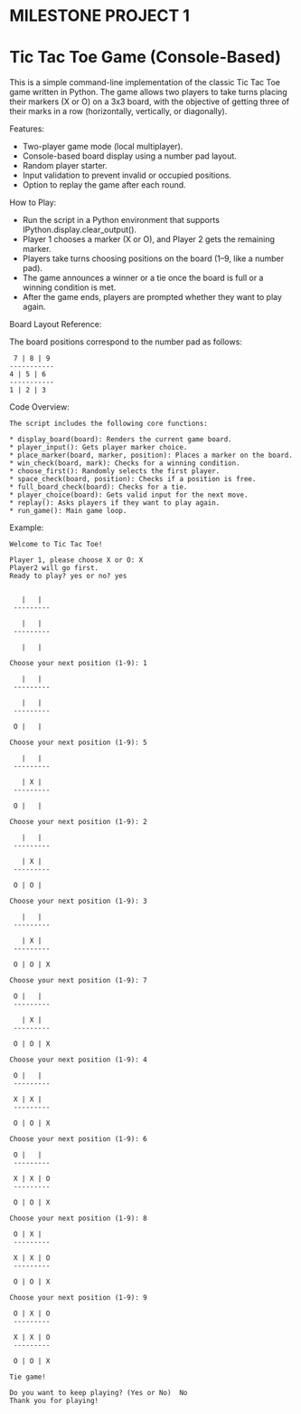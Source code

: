 # MILESTONE PROJECT 1
 # Tic Tac Toe Game (Console-Based)
This is a simple command-line implementation of the classic Tic Tac Toe game written in Python. The game allows two players to take turns placing their markers (X or O) on a 3x3 board, with the objective of getting three of their marks in a row (horizontally, vertically, or diagonally).

Features:

 * Two-player game mode (local multiplayer).
 * Console-based board display using a number pad layout.
 * Random player starter.
 * Input validation to prevent invalid or occupied positions.
 * Option to replay the game after each round.



How to Play:

 * Run the script in a Python environment that supports IPython.display.clear_output().
 * Player 1 chooses a marker (X or O), and Player 2 gets the remaining marker.
 * Players take turns choosing positions on the board (1–9, like a number pad).
 * The game announces a winner or a tie once the board is full or a winning condition is met.
 * After the game ends, players are prompted whether they want to play again.



Board Layout Reference:

   The board positions correspond to the number pad as follows:
 
 	 7 | 8 | 9
 	-----------
  	4 | 5 | 6
 	-----------
  	1 | 2 | 3




 Code Overview:
 
	The script includes the following core functions:
 
	* display_board(board): Renders the current game board.
	* player_input(): Gets player marker choice.
	* place_marker(board, marker, position): Places a marker on the board.
	* win_check(board, mark): Checks for a winning condition.
	* choose_first(): Randomly selects the first player.
	* space_check(board, position): Checks if a position is free.
	* full_board_check(board): Checks for a tie.
	* player_choice(board): Gets valid input for the next move.
	* replay(): Asks players if they want to play again.
	* run_game(): Main game loop.


Example:

	Welcome to Tic Tac Toe!

	Player 1, please choose X or O: X
	Player2 will go first.
	Ready to play? yes or no? yes


	   |   |  
	 ---------

	   |   |  
	 ---------

	   |   |  

	Choose your next position (1-9): 1

	   |   |  
	 ---------

	   |   |  
	 ---------

	 O |   |  

	Choose your next position (1-9): 5

	   |   |  
	 ---------

	   | X |  
	 ---------

	 O |   |  

	Choose your next position (1-9): 2

	   |   |  
	 ---------

	   | X |  
	 ---------

	 O | O |  

	Choose your next position (1-9): 3

	   |   |  
	 ---------

	   | X |  
	 ---------

	 O | O | X

	Choose your next position (1-9): 7

	 O |   |  
	 ---------

	   | X |  
	 ---------

	 O | O | X

	Choose your next position (1-9): 4

	 O |   |  
	 ---------

	 X | X |  
	 ---------

	 O | O | X

	Choose your next position (1-9): 6

	 O |   |  
	 ---------

	 X | X | O
	 ---------

	 O | O | X

	Choose your next position (1-9): 8

	 O | X |  
	 ---------

	 X | X | O
	 ---------

	 O | O | X

	Choose your next position (1-9): 9

	 O | X | O
	 ---------

	 X | X | O
	 ---------

	 O | O | X

	Tie game!

	Do you want to keep playing? (Yes or No)  No
	Thank you for playing!
